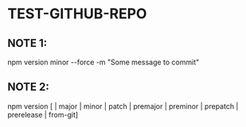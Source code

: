 # TEST-GITHUB-REPO

## NOTE 1:
npm version minor --force -m "Some message to commit"

## NOTE 2:
npm version [<newversion> | major | minor | patch | premajor | preminor | prepatch | prerelease | from-git]
